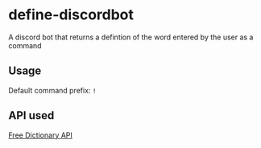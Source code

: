 # define-discordbot
A discord bot that returns a defintion of the word entered by the user as a command

## Usage
Default command prefix: ```!```

## API used
[Free Dictionary API](https://dictionaryapi.dev/)
